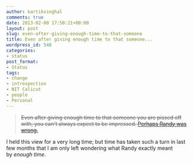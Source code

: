 ```yaml
---
author: kartiksinghal
comments: true
date: 2013-02-08 17:50:21+00:00
layout: post
slug: even-after-giving-enough-time-to-that-someone
title: Even after giving enough time to that someone...
wordpress_id: 548
categories:
- status
post_format:
- Status
tags:
- change
- introspection
- NIT Calicut
- people
- Personal
---
```


> <del>Even after giving enough time to that someone you are pissed off with, you can't always expect to be impressed. [Perhaps Randy was wrong.](http://k4rtik.wordpress.com/2010/12/24/something-that-has-stuck-with-me-after-a/)</del>


I held this view for a very long time; but time has taken such a turn in last few months that I am only left wondering what Randy exactly meant by _enough time_.

